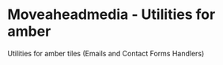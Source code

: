 # Moveaheadmedia - Utilities for amber
Utilities for amber tiles (Emails and Contact Forms Handlers)